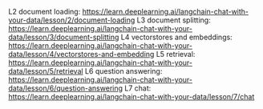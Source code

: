 L2 document loading: https://learn.deeplearning.ai/langchain-chat-with-your-data/lesson/2/document-loading
L3 document splitting: https://learn.deeplearning.ai/langchain-chat-with-your-data/lesson/3/document-splitting
L4 vectorstores and embeddings: https://learn.deeplearning.ai/langchain-chat-with-your-data/lesson/4/vectorstores-and-embedding
L5 retrieval:  https://learn.deeplearning.ai/langchain-chat-with-your-data/lesson/5/retrieval
L6 question answering: https://learn.deeplearning.ai/langchain-chat-with-your-data/lesson/6/question-answering
L7 chat: https://learn.deeplearning.ai/langchain-chat-with-your-data/lesson/7/chat
